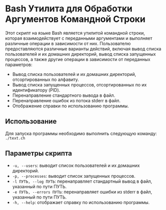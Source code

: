 # Bash Утилита для Обработки Аргументов Командной Строки

Этот скрипт на языке Bash является утилитой командной строки, которая взаимодействует с переданными аргументами и выполняет различные операции в зависимости от них. Пользователю предоставляются различные варианты действий, включая вывод списка пользователей и их домашних директорий, вывод списка запущенных процессов, а также другие операции в зависимости от переданных параметров:

- Вывод списка пользователей и их домашних директорий, отсортированных по алфавиту.
- Вывод списка запущенных процессов, отсортированных по их идентификатору (PID).
- Перенаправление стандартного вывода в файл.
- Перенаправление ошибок из потока stderr в файл.
- Отображение справки по использованию программы.

## Использование

Для запуска программы необходимо выполнить следующую команду:
`./text.ch`
## Параметры скрипта

- `-u, --users`: выводит список пользователей и их домашних директорий.
- `-p, --processes`: выводит список запущенных процессов.
- `-l ПУТЬ, --log ПУТЬ`: перенаправляет стандартный вывод в файл, указанный по пути ПУТЬ.
- `-e ПУТЬ, --errors ПУТЬ`: перенаправляет ошибки из stderr в файл, указанный по пути ПУТЬ.
- `-h, --help`: отображает справку по использованию программы.
